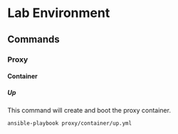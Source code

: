 # Lab Environment

## Commands

### Proxy

#### Container

##### Up

This command will create and boot the proxy container.

```
ansible-playbook proxy/container/up.yml
```
